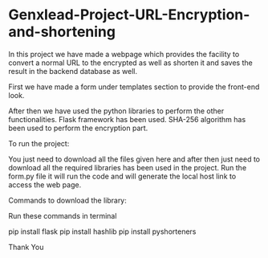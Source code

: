 # Genxlead-Project-URL-Encryption-and-shortening

In this project we have made a webpage which provides the facility to convert a normal URL to the encrypted as well as shorten it and saves the result in the backend database as well.

First we have made a form under templates section to provide the front-end look.

After then we have used the python libraries to perform the other functionalities.
Flask framework has been used.
SHA-256 algorithm has been used to perform the encryption part.

To run the project:

You just need to download all the files given here and after then just need to download all the required libraries has been used in the project.
Run the form.py file it will run the code and will generate the local host link to access the web page.

Commands to download the library:

Run these commands in terminal

pip install flask
pip install hashlib
pip install pyshorteners


Thank You
